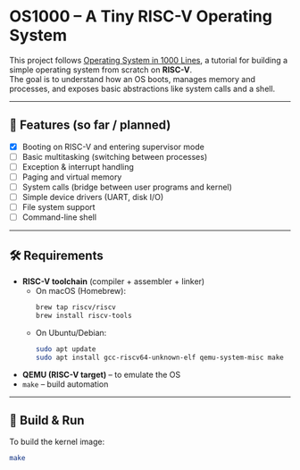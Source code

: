 # OS1000 – A Tiny RISC-V Operating System

This project follows [Operating System in 1000 Lines](https://operating-system-in-1000-lines.vercel.app/en/02-assembly), a tutorial for building a simple operating system from scratch on **RISC-V**.  
The goal is to understand how an OS boots, manages memory and processes, and exposes basic abstractions like system calls and a shell.

---

## 📖 Features (so far / planned)
- [x] Booting on RISC-V and entering supervisor mode  
- [ ] Basic multitasking (switching between processes)  
- [ ] Exception & interrupt handling  
- [ ] Paging and virtual memory  
- [ ] System calls (bridge between user programs and kernel)  
- [ ] Simple device drivers (UART, disk I/O)  
- [ ] File system support  
- [ ] Command-line shell  

---

## 🛠 Requirements
- **RISC-V toolchain** (compiler + assembler + linker)
  - On macOS (Homebrew):  
    ```sh
    brew tap riscv/riscv
    brew install riscv-tools
    ```
  - On Ubuntu/Debian:  
    ```sh
    sudo apt update
    sudo apt install gcc-riscv64-unknown-elf qemu-system-misc make
    ```
- **QEMU (RISC-V target)** – to emulate the OS  
- `make` – build automation  

---

## 🚀 Build & Run
To build the kernel image:
```sh
make